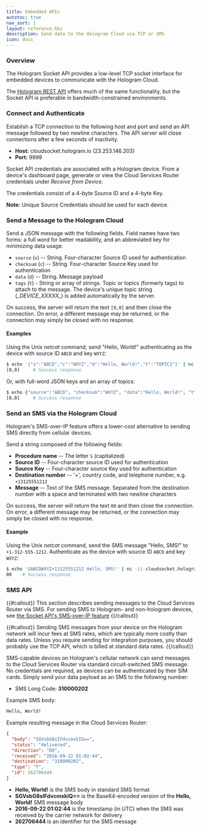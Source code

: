 ```yaml
---
title: Embedded APIs
autotoc: true
nav_sort: 1
layout: reference.hbs
description: Send data to the Hologram Cloud via TCP or SMS
icon: docs
---
```


### Overview

The Hologram Socket API provides a low-level TCP socket interface for 
embedded devices to communicate with the Hologram Cloud.

The [Hologram REST API](/docs/reference/cloud/http) offers much of the same
functionality, but the Socket API is preferable in bandwidth-constrained
environments.

### Connect and Authenticate

Establish a TCP connection to the following host and port and send an
API message followed by two newline characters. The API server will
close connections after a few seconds of inactivity.

* **Host:** cloudsocket.hologram.io (23.253.146.203)
* **Port:** 9999

Socket API credentials are associated with a Hologram device. From a 
device's dashboard page, generate or view the Cloud Services Router 
credentials under *Receive from Device*.

The credentials consist of a 4-byte Source ID and a 4-byte Key. 

**Note:** Unique Source Credentials should be used for each device.


### Send a Message to the Hologram Cloud

Send a JSON message with the following fields. Field names have two forms:
a full word for better readability, and an abbreviated key for minimizing
data usage.

* `source` (`s`) -- String. Four-character Source ID used for authentication
* `checksum` (`c`) -- String. Four-character Source Key used for authentication
* `data` (`d`) -- String. Message payload
* `tags` (`t`) - String or array of strings. Topic or topics (formerly tags) to attach to the message.
  The device's unique topic string (*\_DEVICE\_XXXXX\_*) is added automatically by the server.

On success, the server will return the text `[0,0]` and then close the connection.
On error, a different message may be returned, or the connection may simply be closed with no response.

#### Examples

Using the Unix *netcat* command, send "Hello, World!" authenticating as the device with
source ID `ABCD` and key `WXYZ`:

```bash
$ echo '{"s":"ABCD","c":"WXYZ","d":"Hello, World!","t":"TOPIC1"}' | nc -i1 cloudsocket.hologram.io 9999
[0,0]     # Success response
```

Or, with full-word JSON keys and an array of topics:

```bash
$ echo {"source":"ABCD", "checksum":"WXYZ", "data":"Hello, World!", "t":["TOPIC1", "TOPIC2"]} | nc -i1 cloudsocket.hologram.io 9999
[0,0]     # Success response
```


### Send an SMS via the Hologram Cloud

Hologram's SMS-over-IP feature offers a lower-cost alternative to sending
SMS directly from cellular devices.

Send a string composed of the following fields:

* **Procedure name** -- The letter `S` (capitalized)
* **Source ID** -- Four-character source ID used for authentication
* **Source Key** -- Four-character source Key used for authentication
* **Destination number** -- '+', country code, and telephone number, 
  e.g. `+13125551212`
* **Message** -- Text of the SMS message. Separated from the destination number 
  with a space and terminated with two newline characters

On success, the server will return the text `00` and then close the connection.
On error, a different message may be returned, or the connection may simply be closed 
with no response.

#### Example

Using the Unix *netcat* command, send the SMS message "Hello, SMS!" to `+1-312-555-1212`.
Authenticate as the device with source ID `ABCD` and key `WXYZ`:

```bash
$ echo 'SABCDWXYZ+13125551212 Hello, SMS!' | nc -i1 cloudsocket.hologram.io 9999
00    # Success response
```

### SMS API

{{#callout}}
This section describes sending messages to the Cloud Services Router via SMS. For sending SMS to Hologram-
and non-hologram devices, see [the Socket API's SMS-over-IP
feature](#send-an-sms-via-the-hologram-cloud)
{{/callout}}

{{#callout}}
Sending SMS messages from your device on the Hologram network
will incur fees at SMS rates, which are typically more costly than data
rates. Unless you require sending for integration purposes,
you should probably use the TCP API, which is billed at standard data rates.
{{/callout}}

SMS-capable devices on Hologram's cellular network can send messages
to the Cloud Services Router via standard 
circuit-switched SMS message. No credentials are required, as
devices can be authenticated by their SIM cards. Simply send your
data payload as an SMS to the following number:

* SMS Long Code: **310000202**

Example SMS body:

```bash
Hello, World!
```

Example resulting message in the Cloud Services Router:

```json
{
  "body": "SGVsbG8sIFdvcmxkIQ==",
  "status": "delivered",
  "direction": "DO",
  "received": "2016-09-22 01:02:44",
  "destination": "310000202",
  "type": "T",
  "id": 262706444
}
```

-   **Hello, World!** is the SMS body in standard SMS format
-   **SGVsbG8sIFdvcmxkIQ==** is the Base64-encoded version of the
    **Hello, World!** SMS message body
-   **2016-09-22 01:02:44** is the timestamp (in UTC) when the SMS was
    received by the carrier network for delivery
-   **262706444** is an identifier for the SMS message

